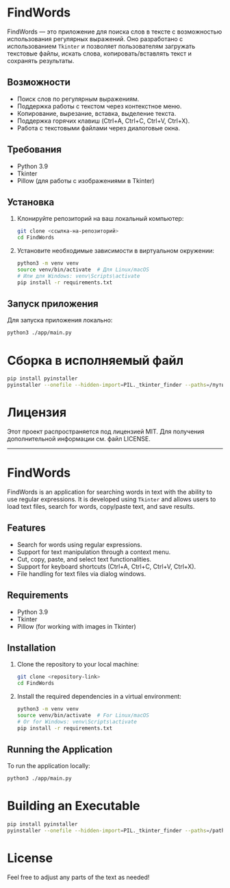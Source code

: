 # FindWords

FindWords — это приложение для поиска слов в тексте с возможностью использования регулярных выражений. Оно разработано с использованием `Tkinter` и позволяет пользователям загружать текстовые файлы, искать слова, копировать/вставлять текст и сохранять результаты.

## Возможности

- Поиск слов по регулярным выражениям.
- Поддержка работы с текстом через контекстное меню.
- Копирование, вырезание, вставка, выделение текста.
- Поддержка горячих клавиш (Ctrl+A, Ctrl+C, Ctrl+V, Ctrl+X).
- Работа с текстовыми файлами через диалоговые окна.

## Требования

- Python 3.9
- Tkinter
- Pillow (для работы с изображениями в Tkinter)

## Установка

1. Клонируйте репозиторий на ваш локальный компьютер:

    ```bash
    git clone <ссылка-на-репозиторий>
    cd FindWords
    ```

2. Установите необходимые зависимости в виртуальном окружении:

    ```bash
    python3 -m venv venv
    source venv/bin/activate  # Для Linux/macOS
    # Или для Windows: venv\Scripts\activate
    pip install -r requirements.txt
    ```

## Запуск приложения

Для запуска приложения локально:

```bash
python3 ./app/main.py
```

# Сборка в исполняемый файл

```bash
pip install pyinstaller
pyinstaller --onefile --hidden-import=PIL._tkinter_finder --paths=/путь/к/вашему/venv/lib/python3/site-packages ./app/main.py ./app/utils.py ./app/logic.py ./app/gui.py ./app/constants.py
```

# Лицензия

Этот проект распространяется под лицензией MIT. Для получения дополнительной информации см. файл LICENSE.

----------------------------

# FindWords

FindWords is an application for searching words in text with the ability to use regular expressions. It is developed using `Tkinter` and allows users to load text files, search for words, copy/paste text, and save results.

## Features

- Search for words using regular expressions.
- Support for text manipulation through a context menu.
- Cut, copy, paste, and select text functionalities.
- Support for keyboard shortcuts (Ctrl+A, Ctrl+C, Ctrl+V, Ctrl+X).
- File handling for text files via dialog windows.

## Requirements

- Python 3.9
- Tkinter
- Pillow (for working with images in Tkinter)

## Installation

1. Clone the repository to your local machine:

    ```bash
    git clone <repository-link>
    cd FindWords
    ```

2. Install the required dependencies in a virtual environment:

    ```bash
    python3 -m venv venv
    source venv/bin/activate  # For Linux/macOS
    # Or for Windows: venv\Scripts\activate
    pip install -r requirements.txt
    ```

## Running the Application

To run the application locally:

```bash
python3 ./app/main.py
```

# Building an Executable

```bash
pip install pyinstaller
pyinstaller --onefile --hidden-import=PIL._tkinter_finder --paths=/path/to/your/venv/lib/python3/site-packages ./app/main.py ./app/utils.py ./app/logic.py ./app/gui.py ./app/constants.py
```

# License

Feel free to adjust any parts of the text as needed!
